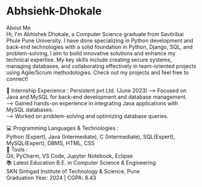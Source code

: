# Abhsiehk-Dhokale
About Me
<br>
Hi, I'm Abhishek Dhokale, a Computer Science graduate from Savitribai Phule Pune University. 
I have done specializing in Python development and back-end technologies with a solid foundation in Python, Django, SQL, and problem-solving, I aim to build innovative solutions and enhance my technical expertise. 
My key skills include creating secure systems, managing databases, and collaborating effectively in team-oriented projects using Agile/Scrum methodologies. 
Check out my projects and feel free to connect!

🏢 Internship Experience :
Persistent pvt Ltd. (June 2023)
--> Focused on Java and MySQL for back-end development and database management.<br>
--> Gained hands-on experience in integrating Java applications with MySQL databases.<br>
--> Worked on problem-solving and optimizing database queries.<br>

💻 Programming Languages & Technologies : <br>
Python (Expert),  Java (Intermediate),  C (Intermediate), SQL(Expert),  MySQL(Expert),  DBMS,  HTML,  CSS
<br>
🔧 Tools : <br>
 Git, PyCharm, VS Code, Jupyter Notebook, Eclipse
<br>
📚 Latest Education
B.E. in Computer Science & Engineering<br>
SKN Sinhgad Institute of Technology & Science, Pune<br>
Graduation Year: 2024 | CGPA: 8.43






 
